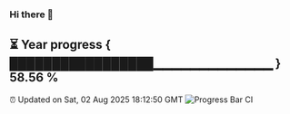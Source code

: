 ### Hi there 👋
⏳ Year progress { █████████████████▁▁▁▁▁▁▁▁▁▁▁▁▁ } 58.56 %
---
⏰ Updated on Sat, 02 Aug 2025 18:12:50 GMT
![Progress Bar CI](https://github.com/Moyi321/Moyi321/workflows/Progress%20Bar%20CI/badge.svg)
